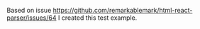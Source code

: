 Based on issue https://github.com/remarkablemark/html-react-parser/issues/64 I created this test example.
